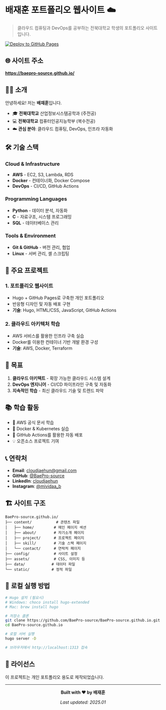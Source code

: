# 배재훈 포트폴리오 웹사이트 ☁️

> 클라우드 컴퓨팅과 DevOps를 공부하는 전북대학교 학생의 포트폴리오 사이트입니다.

[![Deploy to GitHub Pages](https://github.com/BaePro-source/BaePro-source.github.io/actions/workflows/deploy.yml/badge.svg)](https://github.com/BaePro-source/BaePro-source.github.io/actions/workflows/deploy.yml)

## 🌐 사이트 주소

**https://baepro-source.github.io/**

## 👨‍💻 소개

안녕하세요! 저는 **배재훈**입니다.

- 🎓 **전북대학교** 산업정보시스템공학과 (주전공)
- 💻 **전북대학교** 컴퓨터인공지능학부 (복수전공)
- ☁️ **관심 분야**: 클라우드 컴퓨팅, DevOps, 인프라 자동화

## 🛠️ 기술 스택

### Cloud & Infrastructure
- **AWS** - EC2, S3, Lambda, RDS
- **Docker** - 컨테이너화, Docker Compose
- **DevOps** - CI/CD, GitHub Actions

### Programming Languages
- **Python** - 데이터 분석, 자동화
- **C** - 자료구조, 시스템 프로그래밍
- **SQL** - 데이터베이스 관리

### Tools & Environment
- **Git & GitHub** - 버전 관리, 협업
- **Linux** - 서버 관리, 셸 스크립팅

## 📂 주요 프로젝트

### 1. 포트폴리오 웹사이트
- Hugo + GitHub Pages로 구축한 개인 포트폴리오
- 반응형 디자인 및 자동 배포 구현
- **기술**: Hugo, HTML/CSS, JavaScript, GitHub Actions

### 2. 클라우드 아키텍처 학습
- AWS 서비스를 활용한 인프라 구축 실습
- Docker를 이용한 컨테이너 기반 개발 환경 구성
- **기술**: AWS, Docker, Terraform

## 🎯 목표

1. **클라우드 아키텍트** - 확장 가능한 클라우드 시스템 설계
2. **DevOps 엔지니어** - CI/CD 파이프라인 구축 및 자동화
3. **지속적인 학습** - 최신 클라우드 기술 및 트렌드 파악

## 📚 학습 활동

- 📖 AWS 공식 문서 학습
- 🐳 Docker & Kubernetes 실습
- 🔧 GitHub Actions를 활용한 자동 배포
- 💡 오픈소스 프로젝트 기여

## 📞 연락처

- **Email**: cloudjaehun@gmail.com
- **GitHub**: [@BaePro-source](https://github.com/BaePro-source)
- **LinkedIn**: [cloudjaehun](https://www.linkedin.com/in/cloudjaehun/)
- **Instagram**: [@mividaa_b](https://www.instagram.com/mividaa_b/)

## 🏗️ 사이트 구조

```
BaePro-source.github.io/
├── content/           # 콘텐츠 파일
│   ├── home/         # 메인 페이지 섹션
│   ├── about/        # 자기소개 페이지
│   ├── project/      # 프로젝트 페이지
│   ├── skill/        # 기술 스택 페이지
│   └── contact/      # 연락처 페이지
├── config/           # 사이트 설정
├── assets/           # CSS, 이미지 등
├── data/            # 데이터 파일
└── static/          # 정적 파일
```

## 🚀 로컬 실행 방법

```bash
# Hugo 설치 (필요시)
# Windows: choco install hugo-extended
# Mac: brew install hugo

# 저장소 클론
git clone https://github.com/BaePro-source/BaePro-source.github.io.git
cd BaePro-source.github.io

# 로컬 서버 실행
hugo server -D

# 브라우저에서 http://localhost:1313 접속
```

## 📝 라이선스

이 프로젝트는 개인 포트폴리오 용도로 제작되었습니다.

---

<div align="center">

**Built with ❤️ by 배재훈**

*Last updated: 2025.01*

</div>